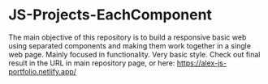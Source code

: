 # JS-Projects-EachComponent
The main objective of this repository is to build a responsive basic web using separated components and making them work together in a single web page. Mainly focused in functionality. Very basic style. 
Check out final result in the URL in main repository page, or here: https://alex-js-portfolio.netlify.app/
